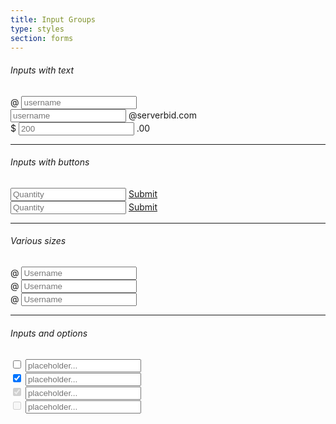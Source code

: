 ```yaml
---
title: Input Groups
type: styles
section: forms
---
```


###### Inputs with text

<div class="input-group margin-small-bottom">
	<span class="input-group-addon">@</span>
	<input class="form-control" placeholder="username" />
</div>
<div class="input-group margin-small-bottom">
	<input class="form-control" placeholder="username" />
	<span class="input-group-addon">@serverbid.com</span>
</div>
<div class="input-group margin-small-bottom">
	<span class="input-group-addon">$</span>
	<input class="form-control" placeholder="200" />
	<span class="input-group-addon">.00</span>
</div>

---

###### Inputs with buttons

<div class="input-group margin-small-bottom">
  <input class="form-control" placeholder="Quantity" />
  <span class="input-group-btn">
    <a href="#" class="btn btn-primary">Submit</a>
  </span>
</div>

<div class="input-group input-group-lg">
  <input class="form-control input-lg" placeholder="Quantity" />
  <span class="input-group-btn">
    <a href="#" class="btn btn-primary btn-lg">Submit</a>
  </span>
</div>

---

###### Various sizes

<div class="input-group input-group-lg margin-small-bottom">
  <span class="input-group-addon" id="sizing-addon1">@</span>
  <input type="text" class="form-control input-lg" placeholder="Username" aria-describedby="sizing-addon1">
</div>

<div class="input-group margin-small-bottom">
  <span class="input-group-addon" id="sizing-addon2">@</span>
  <input type="text" class="form-control" placeholder="Username" aria-describedby="sizing-addon2">
</div>

<div class="input-group input-group-sm margin-small-bottom">
  <span class="input-group-addon" id="sizing-addon3">@</span>
  <input type="text" class="form-control input-sm" placeholder="Username" aria-describedby="sizing-addon3">
</div>

---

###### Inputs and options

<div class="input-group margin-small-bottom">
  <span class="input-group-addon">
  	<label class="option">
    	<input type="checkbox" >
    	<i class="option-icon"></i>
    </label>
  </span>
  <input type="text" class="form-control" placeholder="placeholder...">
</div>
<div class="input-group margin-small-bottom">
  <span class="input-group-addon">
  	<label class="option">
    	<input type="checkbox" checked>
    	<i class="option-icon"></i>
    </label>
  </span>
  <input type="text" class="form-control" placeholder="placeholder...">
</div>
<div class="input-group margin-small-bottom">
  <span class="input-group-addon">
  	<label class="option">
    	<input type="checkbox" checked disabled>
    	<i class="option-icon"></i>
    </label>
  </span>
  <input type="text" class="form-control" placeholder="placeholder...">
</div>
<div class="input-group margin-small-bottom">
  <span class="input-group-addon">
  	<label class="option">
    	<input type="checkbox" disabled>
    	<i class="option-icon"></i>
    </label>
  </span>
  <input type="text" class="form-control" placeholder="placeholder...">
</div>